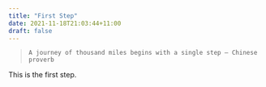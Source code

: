 ```yaml
---
title: "First Step"
date: 2021-11-18T21:03:44+11:00
draft: false
---
```


>     A journey of thousand miles begins with a single step – Chinese proverb

This is the first step.
